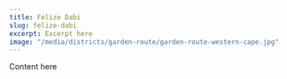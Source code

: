 ```yaml
---
title: Felize Dabi
slug: felize-dabi
excerpt: Excerpt here
image: "/media/districts/garden-route/garden-route-western-cape.jpg"
---
```

Content here